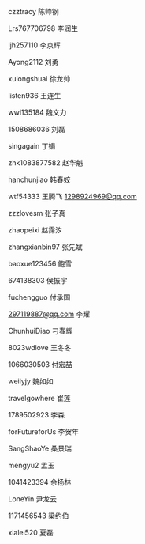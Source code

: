 czztracy  陈帅钢

Lrs767706798 李润生

ljh257110  李京辉

Ayong2112 刘勇

xulongshuai 徐龙帅 

listen936  王连生 

wwl135184  魏文力

1508686036 刘磊 

singagain 丁娟

zhk1083877582    赵华魁 

hanchunjiao  韩春姣 

wtf54333  王腾飞  1298924969@qq.com

zzzlovesm   张子真

zhaopeixi   赵霈汐 

zhangxianbin97  张先斌

baoxue123456   鲍雪

674138303   侯振宇

fuchengguo  付承国 

297119887@qq.com   李耀 

ChunhuiDiao  刁春辉

8023wdlove 王冬冬

1066030503 付宏喆  

weilyjy 魏如如

travelgowhere   崔莲

1789502923   李森

forFutureforUs     李贺年 

SangShaoYe  桑景瑞

mengyu2  孟玉

1041423394   余扬林

LoneYin  尹龙云

1171456543  梁约伯

xialei520  夏磊


